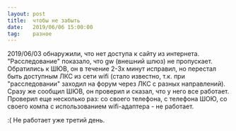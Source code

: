 ```yaml
---
layout: post
title:  чтобы не забыть
date:   2019/06/06 15:00:00
tag:    разное
---
```



2019/06/03 обнаружили, что нет доступа к сайту из интернета.
"Расследование" показало, что gw (внешний шлюз) не пропускает.
Обратились к ШЮВ, он в течение 2-3х минут исправил, но перестал
быть доступным ЛКС из сети wifi (стало известно, т.к. при 
"расследовании" заходил на форум через ЛКС с разных направлений).
Сразу же сообщил ШЮВ, он проверил и сказал, что у него все работает.
Проверил еще несколько раз: со своего телефона, с телефона ШОЮ,
со своего компа с использованием wifi-адаптера - не работает.

:( Не работает уже третий день.


